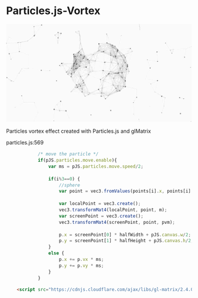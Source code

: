# Particles.js-Vortex

![Screenshot](screenshot.png)

Particles vortex effect created with Particles.js and glMatrix

particles.js:569
```javascript
            /* move the particle */
            if(pJS.particles.move.enable){
                var ms = pJS.particles.move.speed/2;

                if(i%3==0) {
                    //sphere
                    var point = vec3.fromValues(points[i].x, points[i].y, points[i].z);

                    var localPoint = vec3.create();
                    vec3.transformMat4(localPoint, point, m);
                    var screenPoint = vec3.create();
                    vec3.transformMat4(screenPoint, point, pvm);

                    p.x = screenPoint[0] * halfWidth + pJS.canvas.w/2;
                    p.y = screenPoint[1] * halfHeight + pJS.canvas.h/2;
                }
                else {
                    p.x += p.vx * ms;
                    p.y += p.vy * ms;
                }
            }
```


```html
    <script src="https://cdnjs.cloudflare.com/ajax/libs/gl-matrix/2.4.0/gl-matrix-min.js"></script>

```